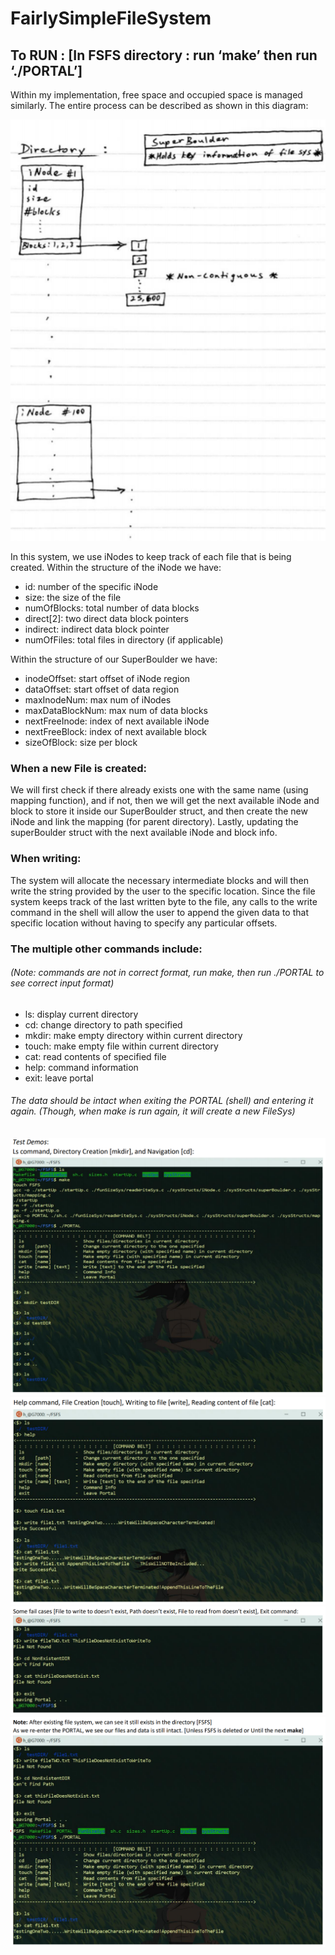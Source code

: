 # FairlySimpleFileSystem

## To RUN : [In FSFS directory : run ‘make’ then run ‘./PORTAL’]

Within my implementation, free space and occupied space is managed similarly.
The entire process can be described as shown in this diagram:

![Structure Diagram](/img/struct.PNG)

In this system, we use iNodes to keep track of each file that is being created. Within the structure of the iNode we have:
  - id: number of the specific iNode
  - size: the size of the file
  - numOfBlocks: total number of data blocks
  - direct[2]: two direct data block pointers
  - indirect: indirect data block pointer
  - numOfFiles: total files in directory (if applicable)
  
Within the structure of our SuperBoulder we have:
  - inodeOffset: start offset of iNode region
  - dataOffset: start offset of data region
  - maxInodeNum: max num of iNodes
  - maxDataBlockNum: max num of data blocks
  - nextFreeInode: index of next available iNode
  - nextFreeBlock: index of next available block
  - sizeOfBlock: size per block

<h3>When a new File is created:</h3>We will first check if there already exists one with the same name (using mapping function),
and if not, then we will get the next available iNode and block to store it inside our SuperBoulder struct, and then create
the new iNode and link the mapping (for parent directory). Lastly, updating the superBoulder struct with the next
available iNode and block info.

<h3>When writing:</h3>The system will allocate the necessary intermediate blocks and will then write the string provided by the
user to the specific location. Since the file system keeps track of the last written byte to the file, any calls to the write
command in the shell will allow the user to append the given data to that specific location without having to specify any
particular offsets.

### The multiple other commands include:
###### (Note: commands are not in correct format, run make, then run ./PORTAL to see correct input format)
  - ls: display current directory
  - cd: change directory to path specified
  - mkdir: make empty directory within current directory
  - touch: make empty file within current directory
  - cat: read contents of specified file
  - help: command information
  - exit: leave portal
  
###### The data should be intact when exiting the PORTAL (shell) and entering it again. (Though, when make is run again, it will create a new FileSys)


![Demo One](/img/demo.PNG)
![Demo Two](/img/anotherDemo.PNG)
![Fail Cases](/img/failCases.PNG)
![Exiting Portal](/img/leavingThePortal.PNG)
